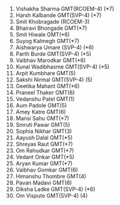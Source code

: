 1. Vishakha Sharma GMT(RCOEM-4) (*7)
2. Harsh Kalbande GMT(SVP-4) (*7)
3. Smit Khobragade (RCOEM-3)
4. Bhairavi Bhongade GMT(*7)
5. Smit Hiwale GMT(*6)
6. Suyog Kalmegh GMT(*7)
7. Aishwarya Umare (SVP-4) (*6)
8. Parth Burde GMT(SVP-4) (*5)
9. Vaibhav Marodkar GMT(*6)
10. Kunal Wadibhasme GMT(SVP-4) (*5)
11. Arpit Kumbhare GMT(5)
12. Sakshi Nirmal GMT(SVP-4) (5)
13. Geetika Mahant GMT(*6)
14. Praneel Thaker GMT(6)
15. Vedanshu Patel GMT(1)
16. Aum Padole GMT(5)
17. Amey Katre GMT(6)
18. Mansi Sahu GMT(*7)
19. Smruti Pawar GMT(5)
20. Sophia Nikhar GMT(3)
21. Aayush Dalal GMT(*5)
22. Shreyas Raut GMT(*7)
23. Om Rahudkar GMT(*7)
24. Vedant Onkar GMT(*5)
25. Aryan Kumar GMT(*7)
26. Vaibhav Gomkar GMT(6)
27. Himanshu Thombre GMT(4)
28. Pavan Madavi GMT(6)
29. Diksha Ladke GMT(SVP-4) (*6)
30. Om Vispute GMT(SVP-4) (4)
